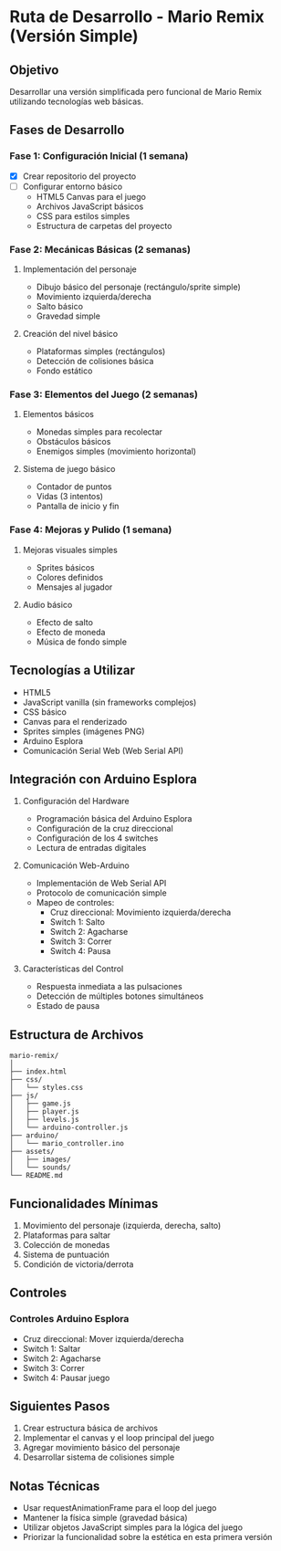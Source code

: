 # Ruta de Desarrollo - Mario Remix (Versión Simple)

## Objetivo
Desarrollar una versión simplificada pero funcional de Mario Remix utilizando tecnologías web básicas.

## Fases de Desarrollo

### Fase 1: Configuración Inicial (1 semana)
- [x] Crear repositorio del proyecto
- [ ] Configurar entorno básico
  - HTML5 Canvas para el juego
  - Archivos JavaScript básicos
  - CSS para estilos simples
  - Estructura de carpetas del proyecto

### Fase 2: Mecánicas Básicas (2 semanas)
1. Implementación del personaje
   - Dibujo básico del personaje (rectángulo/sprite simple)
   - Movimiento izquierda/derecha
   - Salto básico
   - Gravedad simple

2. Creación del nivel básico
   - Plataformas simples (rectángulos)
   - Detección de colisiones básica
   - Fondo estático

### Fase 3: Elementos del Juego (2 semanas)
1. Elementos básicos
   - Monedas simples para recolectar
   - Obstáculos básicos
   - Enemigos simples (movimiento horizontal)

2. Sistema de juego básico
   - Contador de puntos
   - Vidas (3 intentos)
   - Pantalla de inicio y fin

### Fase 4: Mejoras y Pulido (1 semana)
1. Mejoras visuales simples
   - Sprites básicos
   - Colores definidos
   - Mensajes al jugador

2. Audio básico
   - Efecto de salto
   - Efecto de moneda
   - Música de fondo simple

## Tecnologías a Utilizar
- HTML5
- JavaScript vanilla (sin frameworks complejos)
- CSS básico
- Canvas para el renderizado
- Sprites simples (imágenes PNG)
- Arduino Esplora
- Comunicación Serial Web (Web Serial API)

## Integración con Arduino Esplora
1. Configuración del Hardware
   - Programación básica del Arduino Esplora
   - Configuración de la cruz direccional
   - Configuración de los 4 switches
   - Lectura de entradas digitales

2. Comunicación Web-Arduino
   - Implementación de Web Serial API
   - Protocolo de comunicación simple
   - Mapeo de controles:
     * Cruz direccional: Movimiento izquierda/derecha
     * Switch 1: Salto
     * Switch 2: Agacharse
     * Switch 3: Correr
     * Switch 4: Pausa

3. Características del Control
   - Respuesta inmediata a las pulsaciones
   - Detección de múltiples botones simultáneos
   - Estado de pausa

## Estructura de Archivos
```
mario-remix/
│
├── index.html
├── css/
│   └── styles.css
├── js/
│   ├── game.js
│   ├── player.js
│   ├── levels.js
│   └── arduino-controller.js
├── arduino/
│   └── mario_controller.ino
├── assets/
│   ├── images/
│   └── sounds/
└── README.md
```

## Funcionalidades Mínimas
1. Movimiento del personaje (izquierda, derecha, salto)
2. Plataformas para saltar
3. Colección de monedas
4. Sistema de puntuación
5. Condición de victoria/derrota

## Controles
### Controles Arduino Esplora
- Cruz direccional: Mover izquierda/derecha
- Switch 1: Saltar
- Switch 2: Agacharse
- Switch 3: Correr
- Switch 4: Pausar juego

## Siguientes Pasos
1. Crear estructura básica de archivos
2. Implementar el canvas y el loop principal del juego
3. Agregar movimiento básico del personaje
4. Desarrollar sistema de colisiones simple

## Notas Técnicas
- Usar requestAnimationFrame para el loop del juego
- Mantener la física simple (gravedad básica)
- Utilizar objetos JavaScript simples para la lógica del juego
- Priorizar la funcionalidad sobre la estética en esta primera versión
